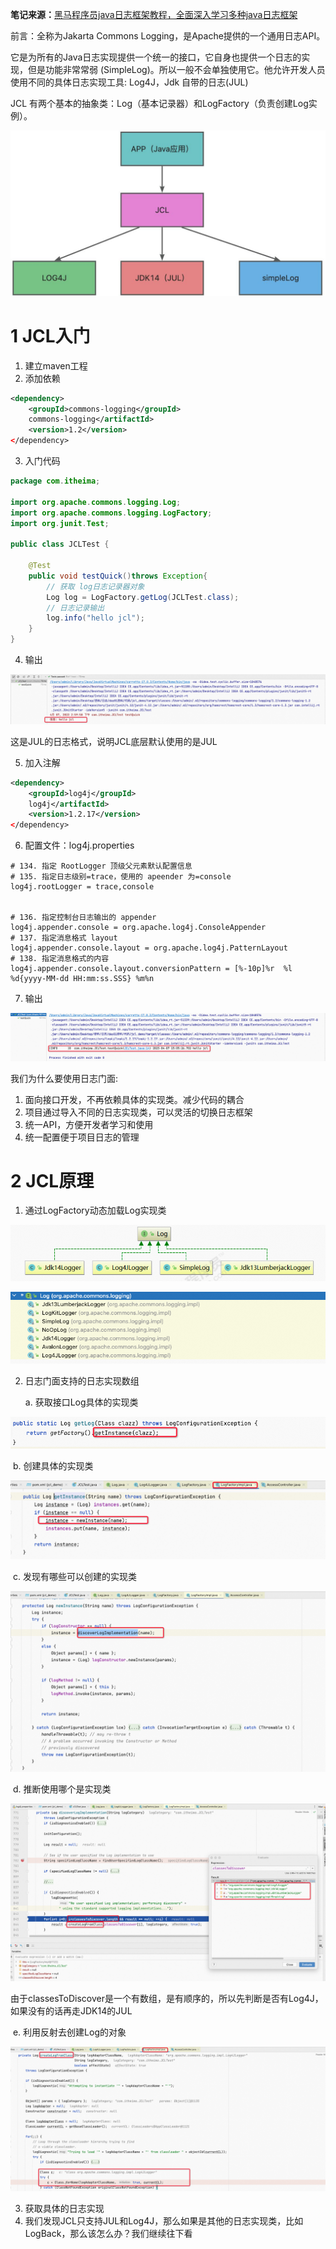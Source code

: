 **笔记来源：**[黑马程序员java日志框架教程，全面深入学习多种java日志框架](https://www.bilibili.com/video/BV1iJ411H74S/?p=10&spm_id_from=pageDriver&vd_source=e8046ccbdc793e09a75eb61fe8e84a30)

前言：全称为Jakarta Commons Logging，是Apache提供的一个通用日志API。  

它是为所有的Java日志实现提供一个统一的接口，它自身也提供一个日志的实现，但是功能非常常弱 (SimpleLog)。所以一般不会单独使用它。他允许开发人员使用不同的具体日志实现工具: Log4J，Jdk 自带的日志(JUL)  

JCL 有两个基本的抽象类：Log（基本记录器）和LogFactory（负责创建Log实例）。

![](images/9.jpeg)



# 1 JCL入门 

1. 建立maven工程 
2. 添加依赖 

```xml
<dependency>
    <groupId>commons-logging</groupId>
    commons-logging</artifactId>
    <version>1.2</version>
</dependency>
```

3. 入门代码

```java
package com.itheima;

import org.apache.commons.logging.Log;
import org.apache.commons.logging.LogFactory;
import org.junit.Test;

public class JCLTest {

    @Test
    public void testQuick()throws Exception{
        // 获取 log日志记录器对象
        Log log = LogFactory.getLog(JCLTest.class);
        // 日志记录输出
        log.info("hello jcl");
    }
}
```

4. 输出

![](images/10.png)

这是JUL的日志格式，说明JCL底层默认使用的是JUL

5. 加入注解

```xml
<dependency>
    <groupId>log4j</groupId>
    log4j</artifactId>
    <version>1.2.17</version>
</dependency>
```

6. 配置文件：log4j.properties

```properties
# 134. 指定 RootLogger 顶级父元素默认配置信息
# 135. 指定日志级别=trace，使用的 apeender 为=console
log4j.rootLogger = trace,console


# 136. 指定控制台日志输出的 appender
log4j.appender.console = org.apache.log4j.ConsoleAppender
# 137. 指定消息格式 layout
log4j.appender.console.layout = org.apache.log4j.PatternLayout
# 138. 指定消息格式的内容
log4j.appender.console.layout.conversionPattern = [%-10p]%r  %l %d{yyyy-MM-dd HH:mm:ss.SSS} %m%n
```

7. 输出

![](images/11.png)



我们为什么要使用日志门面: 

1. 面向接口开发，不再依赖具体的实现类。减少代码的耦合 
2. 项目通过导入不同的日志实现类，可以灵活的切换日志框架 
3. 统一API，方便开发者学习和使用 
4. 统一配置便于项目日志的管理 

# 2 JCL原理 
1. 通过LogFactory动态加载Log实现类 

![](images/12.png)

![](images/13.png)

2.  日志门面支持的日志实现数组 

    a. 获取接口Log具体的实现类

![](images/14.png)

​	b. 创建具体的实现类


![](images/15.png)

​	c. 发现有哪些可以创建的实现类


![](images/16.png)

​	d. 推断使用哪个是实现类


![](images/17.png)

由于classesToDiscover 是一个有数组，是有顺序的，所以先判断是否有Log4J，如果没有的话再走JDK14的JUL

​	e. 利用反射去创建Log的对象


![](images/18.png)

3. 获取具体的日志实现 
4. 我们发现JCL只支持JUL和Log4J，那么如果是其他的日志实现类，比如LogBack，那么该怎么办？我们继续往下看


